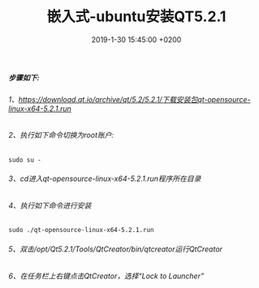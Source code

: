 ﻿---
layout: post
title:  "嵌入式-ubuntu安装QT5.2.1"
date:   2019-1-30 15:45:00 +0200
categories: 嵌入式
---

##### 步骤如下:  
###### 1、https://download.qt.io/archive/qt/5.2/5.2.1/下载安装包qt-opensource-linux-x64-5.2.1.run  
###### 2、执行如下命令切换为root账户:  
```
sudo su -
```
###### 3、cd进入qt-opensource-linux-x64-5.2.1.run程序所在目录  
###### 4、执行如下命令进行安装  
```
sudo ./qt-opensource-linux-x64-5.2.1.run
```  
###### 5、双击/opt/Qt5.2.1/Tools/QtCreator/bin/qtcreator运行QtCreator  
###### 6、在任务栏上右键点击QtCreator，选择“Lock to Launcher”  
